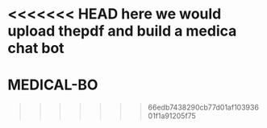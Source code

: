 <<<<<<< HEAD
here we would upload thepdf and build a medica chat bot
=======
# MEDICAL-BO
>>>>>>> 66edb7438290cb77d01af10393601f1a91205f75

